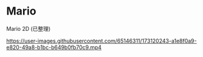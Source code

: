 # Mario
Mario 2D (已整理)


https://user-images.githubusercontent.com/65146311/173120243-a1e8f0a9-e820-49a8-b1bc-b649b0fb70c9.mp4


